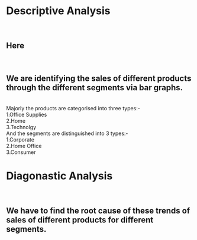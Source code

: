 <h1>Descriptive Analysis</h1><br>
<h2>Here</h2><br>
<h2>We are identifying the sales of different products through the different segments via bar graphs.</h2><br>
Majorly the products are categorised into three types:-<br>
1.Office Supplies <br>  2.Home   <br>   3.Technolgy<br>
And the segments are distinguished into 3 types:-<br>
1.Corporate  <br> 2.Home Office   <br> 3.Consumer<br>
<h1>Diagonastic Analysis</h1><br>
<h2>We have to find the root cause of these trends of sales of different products for different segments.</h2><br>
